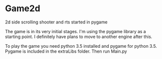 # Game2d
2d side scrolling shooter and rts started in pygame

The game is in its very initial stages.
I'm using the pygame library as a starting point.
I definitely have plans to move to another engine after this.

To play the game you need python 3.5 installed and pygame for python 3.5.
Pygame is included in the extraLibs folder.
Then run Main.py
